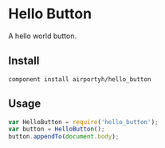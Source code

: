 Hello Button
============

A hello world button.

## Install

    component install airportyh/hello_button

## Usage

``` js
var HelloButton = require('hello_button');
var button = HelloButton();
button.appendTo(document.body);
```